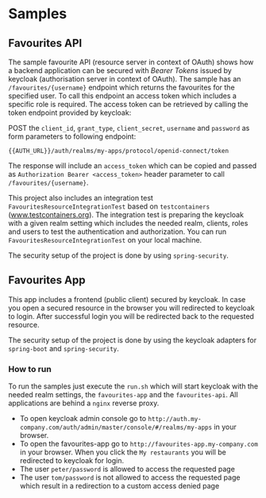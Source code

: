 # Samples

## Favourites API
The sample favourite API (resource server in context of OAuth) shows how a backend application can be secured with _Bearer Tokens_ issued by keycloak (authorisation server in context of OAuth).
The sample has an `/favourites/{username}` endpoint which returns the favourites for the specified user.
To call this endpoint an access token which includes a specific role is required. 
The access token can be retrieved by calling the token endpoint provided by keycloak:

POST the `client_id`, `grant_type`, `client_secret`, `username` and `password` as form parameters to following endpoint:

`{{AUTH_URL}}/auth/realms/my-apps/protocol/openid-connect/token`

The response will include an `access_token` which can be copied and passed as `Authorization Bearer <access_token>` 
header parameter to call `/favourites/{username}`.

This project also includes an integration test `FavouritesResourceIntegrationTest` based on `testcontainers` (www.testcontainers.org). 
The integration test is preparing the keycloak with a given realm setting which includes the needed realm, clients, 
roles and users to test the authentication and authorization. You can run `FavouritesResourceIntegrationTest` on your local machine.

The security setup of the project is done by using `spring-security`.

## Favourites App
This app includes a frontend (public client) secured by keycloak. In case you open a secured resource in the browser you will redirected to keycloak to login.
After successful login you will be redirected back to the requested resource.

The security setup of the project is done by using the keycloak adapters for `spring-boot` and `spring-security`.

### How to run
To run the samples just execute the `run.sh` which will start keycloak with the needed realm settings, the `favourites-app` and the `favourites-api`. All applications are behind a `nginx` reverse proxy.
- To open keycloak admin console go to `http://auth.my-company.com/auth/admin/master/console/#/realms/my-apps` in your browser.
- To open the favourites-app go to `http://favourites-app.my-company.com` in your browser. When you click the `My restaurants` you will be redirected to keycloak for login.
- The user `peter/password` is allowed to access the requested page
- The user `tom/password` is not allowed to access the requested page which result in a redirection to a custom access denied page  

